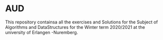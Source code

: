 # AUD

This repository containsa all the exercises and Solutions for the Subject of Algorithms and DataStructures  for the Winter term 2020/2021
at the university of Erlangen -Nuremberg.
